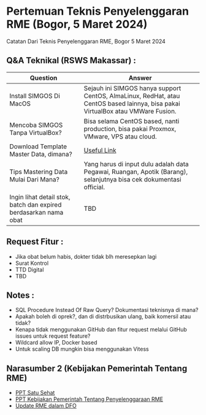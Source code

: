 # Pertemuan Teknis Penyelenggaran RME (Bogor, 5 Maret 2024)

Catatan Dari Teknis Penyelenggaran RME, Bogor 5 Maret 2024

## Q&A Teknikal (RSWS Makassar) : 

| Question | Answer |
|---|---|
| Install SIMGOS Di MacOS | Sejauh ini SIMGOS hanya support CentOS, AlmaLinux, RedHat, atau CentOS based lainnya, bisa pakai VirtualBox atau VMWare Fusion. |
| Mencoba SIMGOS Tanpa VirtualBox? | Bisa selama CentOS based, nanti production, bisa pakai Proxmox, VMware, VPS atau cloud. |
| Download Template Master Data, dimana? | [Useful Link](/notes/link) |
| Tips Mastering Data Mulai Dari Mana? | Yang harus di input dulu adalah data Pegawai, Ruangan, Apotik (Barang), selanjutnya bisa cek dokumentasi official. |
| Ingin lihat detail stok, batch dan expired berdasarkan nama obat | TBD |

## Request Fitur :

- Jika obat belum habis, dokter tidak blh meresepkan lagi
- Surat Kontrol
- TTD Digital
- TBD

## Notes : 

- SQL Procedure Instead Of Raw Query? Dokumentasi teknisnya di mana?
- Apakah boleh di oprek?, dan di distrbusikan ulang, baik komersil atau tidak?
- Kenapa tidak menggunakan GitHub dan fitur request melalui GitHub issues untuk request feature?
- Wildcard allow IP, Docker based
- Untuk scaling DB mungkin bisa menggunakan Vitess

## Narasumber 2 (Kebijakan Pemerintah Tentang RME)

- [PPT Satu Sehat](https://drive.google.com/file/d/1uPtJ1lp7Pv7U6RThgPo2x_AQAnxsvgUi/view?usp=drive_link)
- [PPT Kebijakan Pemerintah Tentang Penyelenggaraan RME](https://drive.google.com/file/d/1uPtJ1lp7Pv7U6RThgPo2x_AQAnxsvgUi/view?usp=drive_link)
- [Update RME dalam DFO](https://docs.google.com/presentation/d/1YGj-pyDGazBYUsSEmN95_tgS787MR1M1/edit?usp=drive_link&ouid=107374087602802760810&rtpof=true&sd=true)


